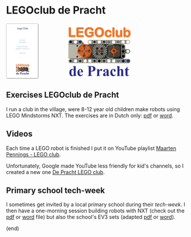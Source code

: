 # LEGOclub de Pracht

[![exercises](exercises.png)](LegoClub.pdf)         [![logo](logo/LegoClubDePracht180x150.png)](logo)

## Exercises LEGOclub de Pracht
I run a club in the village, were 8-12 year old children make robots using LEGO Mindstorms NXT.
The exercises are in Dutch only: [pdf](LegoClub.pdf) or [word](LegoClub.docx).

## Videos
Each time a LEGO robot is finished I put it on YouTube playlist 
[Maarten Pennings - LEGO club](http://www.youtube.com/playlist?list=PLrlJSwck1Q0iv_t6WtuNv7dbaEXJX42nd).

Unfortunately, Google made YouTube less friendly for kid's channels, so I created a new one 
[De Pracht LEGO club](https://www.youtube.com/channel/UCxKt3LKH9oVT_rLr5mPyQkg).


## Primary school tech-week
I sometimes get invited by a local primary school during their _tech-week_. 
I then have a one-morning session building robots with NXT (check out the [pdf](KennisMakingNXT.pdf) or [word](KennisMakingNXT.docx) file)
but also the school's EV3 sets (adapted [pdf](KennisMakingEV3.pdf) or [word](KennisMakingEV3.docx)).

(end)
